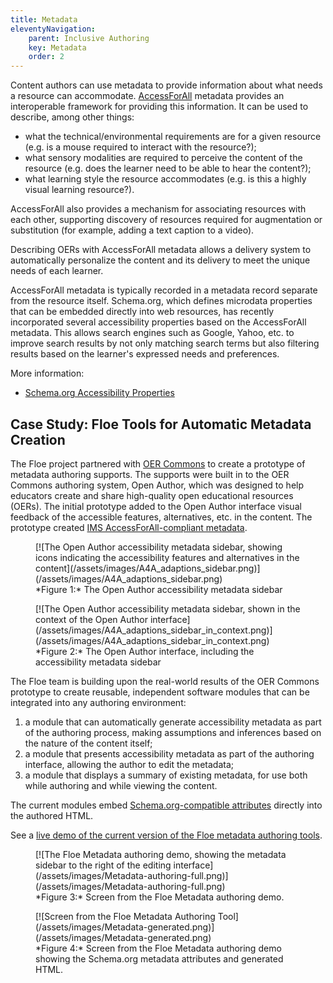 ```yaml
---
title: Metadata
eleventyNavigation:
    parent: Inclusive Authoring
    key: Metadata
    order: 2
---
```


Content authors can use metadata to provide information about what needs a resource can accommodate.
[AccessForAll](/AccessForAll.html) metadata provides an interoperable framework for providing this information. It can
be used to describe, among other things:

* what the technical/environmental requirements are for a given resource (e.g. is a mouse required to interact with the
resource?);
* what sensory modalities are required to perceive the content of the resource (e.g. does the learner need to be able
to hear the content?);
* what learning style the resource accommodates (e.g. is this a highly visual learning resource?).

AccessForAll also provides a mechanism for associating resources with each other, supporting discovery of resources
required for augmentation or substitution (for example, adding a text caption to a video).

Describing OERs with AccessForAll metadata allows a delivery system to automatically personalize the content and its
delivery to meet the unique needs of each learner.

AccessForAll metadata is typically recorded in a metadata record separate from the resource itself. Schema.org, which
defines microdata properties that can be embedded directly into web resources, has recently incorporated several
accessibility properties based on the AccessForAll metadata. This allows search engines such as Google, Yahoo, etc. to
improve search results by not only matching search terms but also filtering results based on the learner's expressed
needs and preferences.

More information:

* [Schema.org Accessibility Properties](SchemaOrgAccessibilityProperties.html)

## Case Study: Floe Tools for Automatic Metadata Creation

The Floe project partnered with [OER Commons](http://www.oercommons.org/) to create a prototype of metadata authoring
supports. The supports were built in to the OER Commons authoring system, Open Author, which was designed to help
educators create and share high-quality open educational resources (OERs). The initial prototype added to the Open
Author interface visual feedback of the accessible features, alternatives, etc. in the content. The prototype created
[IMS AccessForAll-compliant metadata](http://imsglobal.org/accessibility/).

<figure>
[![The Open Author accessibility metadata sidebar, showing icons indicating the accessibility features and alternatives
in the content](/assets/images/A4A_adaptions_sidebar.png)](/assets/images/A4A_adaptions_sidebar.png)
<figcaption>
*Figure 1:* The Open Author accessibility metadata sidebar
</figcaption>
</figure>

<figure>
[![The Open Author accessibility metadata sidebar, shown in the context of the Open Author interface](/assets/images/A4A_adaptions_sidebar_in_context.png)](/assets/images/A4A_adaptions_sidebar_in_context.png)
<figcaption>
*Figure 2:* The Open Author interface, including the accessibility metadata sidebar
</figcaption>
</figure>

The Floe team is building upon the real-world results of the OER Commons prototype to create reusable, independent
software modules that can be integrated into any authoring environment:

1. a module that can automatically generate accessibility metadata as part of the authoring process, making assumptions
and inferences based on the nature of the content itself;
2. a module that presents accessibility metadata as part of the authoring interface, allowing the author to edit the
metadata;
3. a module that displays a summary of existing metadata, for use both while authoring and while viewing the content.

The current modules embed [Schema.org-compatible attributes](http://schema.org/) directly into the authored HTML.

See a [live demo of the current version of the Floe metadata authoring tools](http://metadata.floeproject.org/demos/metadata/index.html).

<figure>
[![The Floe Metadata authoring demo, showing the metadata sidebar to the right of the editing interface](/assets/images/Metadata-authoring-full.png)](/assets/images/Metadata-authoring-full.png)
<figcaption>
*Figure 3:* Screen from the Floe Metadata authoring demo.
</figcaption>
</figure>

<figure>
[![Screen from the Floe Metadata Authoring Tool](/assets/images/Metadata-generated.png)](/assets/images/Metadata-generated.png)
<figcaption>
*Figure 4:* Screen from the Floe Metadata authoring demo showing the Schema.org metadata attributes and generated HTML.
</figcaption>
</figure>
